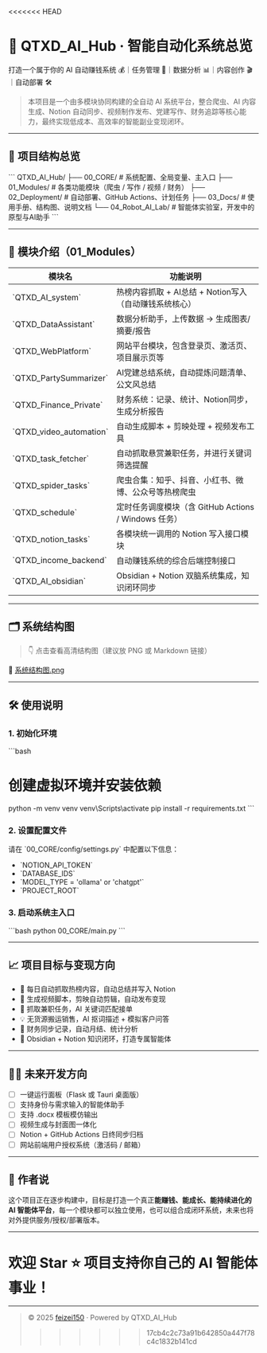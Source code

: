 <<<<<<< HEAD

# 🚀 QTXD_AI_Hub · 智能自动化系统总览

打造一个属于你的 AI 自动赚钱系统 💰｜任务管理 🧠｜数据分析 📊｜内容创作 🎬｜自动部署 🛠️

> 本项目是一个由多模块协同构建的全自动 AI 系统平台，整合爬虫、AI 内容生成、Notion 自动同步、视频制作发布、党建写作、财务追踪等核心能力，最终实现低成本、高效率的智能副业变现闭环。

---

## 📌 项目结构总览

\`\`\`
QTXD_AI_Hub/
├── 00_CORE/             # 系统配置、全局变量、主入口
├── 01_Modules/          # 各类功能模块（爬虫 / 写作 / 视频 / 财务）
├── 02_Deployment/       # 自动部署、GitHub Actions、计划任务
├── 03_Docs/             # 使用手册、结构图、说明文档
└── 04_Robot_AI_Lab/     # 智能体实验室，开发中的原型与AI助手
\`\`\`

---

## 🧩 模块介绍（01_Modules）

| 模块名 | 功能说明 |
|--------|----------|
| \`QTXD_AI_system\` | 热榜内容抓取 + AI总结 + Notion写入（自动赚钱系统核心） |
| \`QTXD_DataAssistant\` | 数据分析助手，上传数据 → 生成图表/摘要/报告 |
| \`QTXD_WebPlatform\` | 网站平台模块，包含登录页、激活页、项目展示页等 |
| \`QTXD_PartySummarizer\` | AI党建总结系统，自动提炼问题清单、公文风总结 |
| \`QTXD_Finance_Private\` | 财务系统：记录、统计、Notion同步，生成分析报告 |
| \`QTXD_video_automation\` | 自动生成脚本 + 剪映处理 + 视频发布工具 |
| \`QTXD_task_fetcher\` | 自动抓取悬赏兼职任务，并进行关键词筛选提醒 |
| \`QTXD_spider_tasks\` | 爬虫合集：知乎、抖音、小红书、微博、公众号等热榜爬虫 |
| \`QTXD_schedule\` | 定时任务调度模块（含 GitHub Actions / Windows 任务） |
| \`QTXD_notion_tasks\` | 各模块统一调用的 Notion 写入接口模块 |
| \`QTXD_income_backend\` | 自动赚钱系统的综合后端控制接口 |
| \`QTXD_AI_obsidian\` | Obsidian + Notion 双脑系统集成，知识闭环同步 |

---

## 🗂️ 系统结构图

> 👇 点击查看高清结构图（建议放 PNG 或 Markdown 链接）

📎 [系统结构图.png](./03_Docs/system_structure.png)

---

## 🛠️ 使用说明

### 1. 初始化环境

\`\`\`bash
# 创建虚拟环境并安装依赖
python -m venv venv
venv\Scripts\activate
pip install -r requirements.txt
\`\`\`

### 2. 设置配置文件

请在 \`00_CORE/config/settings.py\` 中配置以下信息：

- \`NOTION_API_TOKEN\`
- \`DATABASE_IDS\`
- \`MODEL_TYPE = 'ollama' or 'chatgpt'\`
- \`PROJECT_ROOT\`

### 3. 启动系统主入口

\`\`\`bash
python 00_CORE/main.py
\`\`\`

---

## 📈 项目目标与变现方向

- 🔁 每日自动抓取热榜内容，自动总结并写入 Notion
- 🎥 生成视频脚本，剪映自动剪辑，自动发布变现
- 💼 抓取兼职任务，AI 关键词匹配接单
- 💡 无货源搬运销售，AI 抠词描述 + 模拟客户问答
- 🧾 财务同步记录，自动月结、统计分析
- 🧠 Obsidian + Notion 知识闭环，打造专属智能体

---

## 👨‍💻 未来开发方向

- [ ] 一键运行面板（Flask 或 Tauri 桌面版）
- [ ] 支持身份与需求输入的智能体助手
- [ ] 支持 .docx 模板模仿输出
- [ ] 视频生成与封面图一体化
- [ ] Notion + GitHub Actions 日终同步归档
- [ ] 网站前端用户授权系统（激活码 / 邮箱）

---

## 🧠 作者说

这个项目正在逐步构建中，目标是打造一个真正**能赚钱、能成长、能持续进化的 AI 智能体平台**，每一个模块都可以独立使用，也可以组合成闭环系统，未来也将对外提供服务/授权/部署版本。

---

欢迎 Star ⭐️ 项目支持你自己的 AI 智能体事业！
=======


---

> © 2025 [feizei150](https://github.com/feizei150) · Powered by QTXD_AI_Hub
>>>>>>> 17cb4c2c73a91b642850a447f78c4c1832b141cd

